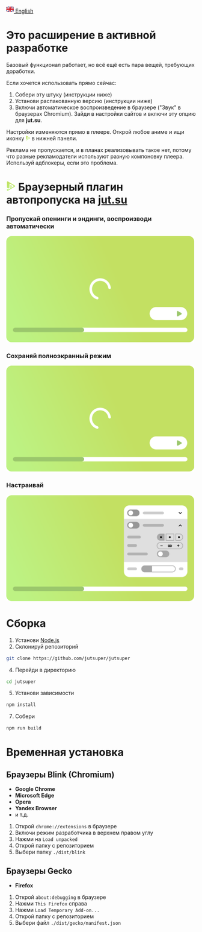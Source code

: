 [<img src="assets/flag/gb.svg" alt="GB Flag" width="20"/> English](https://github.com/kerdl/jutsuper/blob/main/README.md)

# Это расширение в активной разработке
Базовый функционал работает, но всё ещё есть пара вещей, требующих доработки.

Если хочется использовать прямо сейчас:
1. Собери эту штуку (инструкции ниже)
2. Установи распакованную версию (инструкции ниже)
3. Включи автоматическое воспроизведение в браузере ("Звук" в браузерах Chromium). Зайди в настройки сайтов и включи эту опцию для **jut.su**.

Настройки изменяются прямо в плеере. Открой любое аниме и ищи иконку <picture><img src="src/assets/logo/square-green-48.svg" width="12" /></picture> в нижней панели.

Реклама не пропускается, и в планах реализовывать такое нет, потому что разные рекламодатели используют разную компоновку плеера. Используй адблокеры, если это проблема.

# <picture><img src="src/assets/logo/square-green-48.svg" width="25" /></picture> Браузерный плагин автопропуска на [jut.su](https://jut.su/)


### Пропускай опенинги и эндинги, воспроизводи автоматически
<picture>
  <p align="left">
    <img
      src="assets/showcase/autoskip-element.svg"
      width="500px"
      alt="Анимация пропуска опенингов и эндингов с автоматическим воспроизведением"
    />
  </p>
</picture>

### Сохраняй полноэкранный режим
<picture>
  <p align="left">
    <img
      src="assets/showcase/persistent-fullscreen-element.svg"
      width="500px"
      alt="Анимация сохранения полноэкранного режима"
    />
  </p>
</picture>

### Настраивай
<picture>
  <p align="left">
    <img
      src="assets/showcase/change-preferences-element.svg"
      width="500px"
      alt="Анимация настройки"
    />
  </p>
</picture>

# Сборка
1. Установи [Node.js](https://nodejs.org/en/download)
2. Склонируй репозиторий
```bash
git clone https://github.com/jutsuper/jutsuper
```
4. Перейди в директорию
```bash
cd jutsuper
```
5. Установи зависимости
```bash
npm install
```
7. Собери
```bash
npm run build
```

# Временная установка
## Браузеры Blink (Chromium)
- **Google Chrome**
- **Microsoft Edge**
- **Opera**
- **Yandex Browser**
- и т.д.

1. Открой `chrome://extensions` в браузере
2. Включи режим разработчика в верхнем правом углу
3. Нажми на `Load unpacked`
4. Открой папку с репозиторием
5. Выбери папку `./dist/blink`

## Браузеры Gecko
- **Firefox**

1. Открой `about:debugging` в браузере
2. Нажми `This Firefox` справа
3. Нажми `Load Temporary Add-on...`
4. Открой папку с репозиторием
5. Выбери файл `./dist/gecko/manifest.json`
